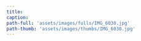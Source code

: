 ```yaml
---
title:
caption:
path-full: 'assets/images/fulls/IMG_6030.jpg'
path-thumb: 'assets/images/thumbs/IMG_6030.jpg'
---
```

